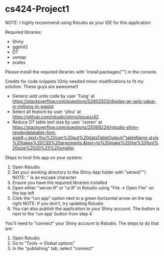 # cs424-Project1

NOTE: I highly recommend using Rstudio as your IDE for this application

Required libraries:
- Shiny
- ggplot2
- DT
- usmap
- scales

Please install the required libraries with 'install.packages("<library>") in the console.

Credits for code snippets (Only needed minor modifications to fit my solution. These guys are awesome!)

- Generic add units code by user 'Tung' at https://stackoverflow.com/questions/52602503/display-an-axis-value-in-millions-in-ggplot
- Select all feature by user 'yihui' at https://github.com/rstudio/shiny/issues/42
- Reduce DT table text size by user 'rsoren' at https://stackoverflow.com/questions/25069224/rstudio-shiny-renderdatatable-font-size#:~:text=You%20can%20put%20dataTableOutput("tableName,style%20takes%20CSS%20arguments.&text=to%20make%20the%20font%20size%2020%25%20smaller.

Steps to host this app on your system:

1. Open Rstudio
2. Set your working directory to the Shiny App folder with "setwd("<path>") NOTE: '\' is an escape character
3. Ensure you have the required libraries installed
4. Open either "server.R" or "ui.R" in Rstudio using "File -> Open File" on the top left
5. Click the "run app" option next to a green horizontal arrow on the top right NOTE: If you don't, try updating Rstudio
6. You can also publish the application to your Shiny account. The button is next to the 'run app' button from step 4

You'll need to "connect" your Shiny account to Rstudio. The steps to do that are:

1. Open Rstudio
2. Go to "Tools -> Global options"
3. In the "publishing" tab, select "connect"